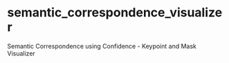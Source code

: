 # semantic_correspondence_visualizer
Semantic Correspondence using Confidence - Keypoint and Mask Visualizer
